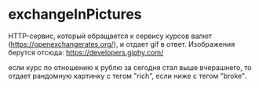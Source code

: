 # exchangeInPictures
HTTP-сервис, который обращается к сервису курсов валют (https://openexchangerates.org/), и отдает gif в ответ. Изображения берутся отсюда: https://developers.giphy.com/

если курс по отношению к рублю за сегодня стал выше вчерашнего, то отдает рандомную картинку с тегом "rich", если ниже с тегом "broke".
